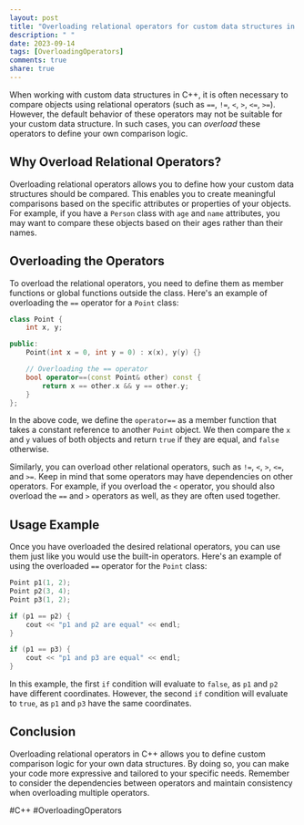 ```yaml
---
layout: post
title: "Overloading relational operators for custom data structures in C++"
description: " "
date: 2023-09-14
tags: [OverloadingOperators]
comments: true
share: true
---
```


When working with custom data structures in C++, it is often necessary to compare objects using relational operators (such as `==`, `!=`, `<`, `>`, `<=`, `>=`). However, the default behavior of these operators may not be suitable for your custom data structure. In such cases, you can *overload* these operators to define your own comparison logic.

## Why Overload Relational Operators? ##

Overloading relational operators allows you to define how your custom data structures should be compared. This enables you to create meaningful comparisons based on the specific attributes or properties of your objects. For example, if you have a `Person` class with `age` and `name` attributes, you may want to compare these objects based on their ages rather than their names.

## Overloading the Operators ##

To overload the relational operators, you need to define them as member functions or global functions outside the class. Here's an example of overloading the `==` operator for a `Point` class:

```cpp
class Point {
    int x, y;

public:
    Point(int x = 0, int y = 0) : x(x), y(y) {}

    // Overloading the == operator
    bool operator==(const Point& other) const {
        return x == other.x && y == other.y;
    }
};
```

In the above code, we define the `operator==` as a member function that takes a constant reference to another `Point` object. We then compare the `x` and `y` values of both objects and return `true` if they are equal, and `false` otherwise.

Similarly, you can overload other relational operators, such as `!=`, `<`, `>`, `<=`, and `>=`. Keep in mind that some operators may have dependencies on other operators. For example, if you overload the `<` operator, you should also overload the `==` and `>` operators as well, as they are often used together.

## Usage Example ##

Once you have overloaded the desired relational operators, you can use them just like you would use the built-in operators. Here's an example of using the overloaded `==` operator for the `Point` class:

```cpp
Point p1(1, 2);
Point p2(3, 4);
Point p3(1, 2);

if (p1 == p2) {
    cout << "p1 and p2 are equal" << endl;
}

if (p1 == p3) {
    cout << "p1 and p3 are equal" << endl;
}
```

In this example, the first `if` condition will evaluate to `false`, as `p1` and `p2` have different coordinates. However, the second `if` condition will evaluate to `true`, as `p1` and `p3` have the same coordinates.

## Conclusion ##

Overloading relational operators in C++ allows you to define custom comparison logic for your own data structures. By doing so, you can make your code more expressive and tailored to your specific needs. Remember to consider the dependencies between operators and maintain consistency when overloading multiple operators.

#C++ #OverloadingOperators